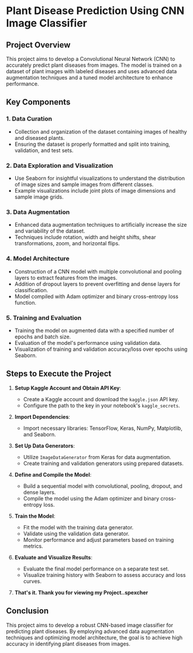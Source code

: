 # Plant Disease Prediction Using CNN Image Classifier

## Project Overview

This project aims to develop a Convolutional Neural Network (CNN) to accurately predict plant diseases from images. The model is trained on a dataset of plant images with labeled diseases and uses advanced data augmentation techniques and a tuned model architecture to enhance performance.

## Key Components

### 1. Data Curation

- Collection and organization of the dataset containing images of healthy and diseased plants.
- Ensuring the dataset is properly formatted and split into training, validation, and test sets.

### 2. Data Exploration and Visualization

- Use Seaborn for insightful visualizations to understand the distribution of image sizes and sample images from different classes.
- Example visualizations include joint plots of image dimensions and sample image grids.

### 3. Data Augmentation

- Enhanced data augmentation techniques to artificially increase the size and variability of the dataset.
- Techniques include rotation, width and height shifts, shear transformations, zoom, and horizontal flips.

### 4. Model Architecture

- Construction of a CNN model with multiple convolutional and pooling layers to extract features from the images.
- Addition of dropout layers to prevent overfitting and dense layers for classification.
- Model compiled with Adam optimizer and binary cross-entropy loss function.

### 5. Training and Evaluation

- Training the model on augmented data with a specified number of epochs and batch size.
- Evaluation of the model's performance using validation data.
- Visualization of training and validation accuracy/loss over epochs using Seaborn.

## Steps to Execute the Project

1. **Setup Kaggle Account and Obtain API Key**:
   - Create a Kaggle account and download the `kaggle.json` API key.
   - Configure the path to the key in your notebook's `kaggle_secrets`.

2. **Import Dependencies**:
   - Import necessary libraries: TensorFlow, Keras, NumPy, Matplotlib, and Seaborn.

3. **Set Up Data Generators**:
   - Utilize `ImageDataGenerator` from Keras for data augmentation.
   - Create training and validation generators using prepared datasets.

4. **Define and Compile the Model**:
   - Build a sequential model with convolutional, pooling, dropout, and dense layers.
   - Compile the model using the Adam optimizer and binary cross-entropy loss.

5. **Train the Model**:
   - Fit the model with the training data generator.
   - Validate using the validation data generator.
   - Monitor performance and adjust parameters based on training metrics.

6. **Evaluate and Visualize Results**:
   - Evaluate the final model performance on a separate test set.
   - Visualize training history with Seaborn to assess accuracy and loss curves.
  
7. **That's it. Thank you for viewing my Project..spexcher**

## Conclusion

This project aims to develop a robust CNN-based image classifier for predicting plant diseases. By employing advanced data augmentation techniques and optimizing model architecture, the goal is to achieve high accuracy in identifying plant diseases from images.
